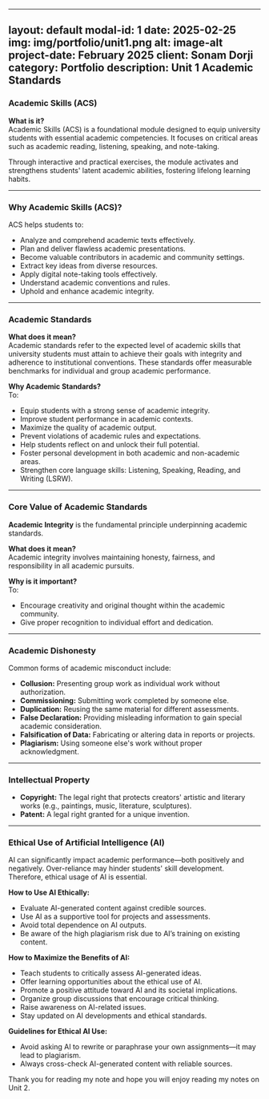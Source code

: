 ----
layout: default
modal-id: 1
date: 2025-02-25
img: img/portfolio/unit1.png
alt: image-alt
project-date: February 2025
client: Sonam Dorji
category: Portfolio
description: Unit 1 Academic Standards
----

### **Academic Skills (ACS)**

**What is it?**  
Academic Skills (ACS) is a foundational module designed to equip university students with essential academic competencies. It focuses on critical areas such as academic reading, listening, speaking, and note-taking.

Through interactive and practical exercises, the module activates and strengthens students' latent academic abilities, fostering lifelong learning habits.

---

### **Why Academic Skills (ACS)?**

ACS helps students to:

* Analyze and comprehend academic texts effectively.
* Plan and deliver flawless academic presentations.
* Become valuable contributors in academic and community settings.
* Extract key ideas from diverse resources.
* Apply digital note-taking tools effectively.
* Understand academic conventions and rules.
* Uphold and enhance academic integrity.

---

### **Academic Standards**

**What does it mean?**  
Academic standards refer to the expected level of academic skills that university students must attain to achieve their goals with integrity and adherence to institutional conventions. These standards offer measurable benchmarks for individual and group academic performance.

**Why Academic Standards?**  
To:

* Equip students with a strong sense of academic integrity.
* Improve student performance in academic contexts.
* Maximize the quality of academic output.
* Prevent violations of academic rules and expectations.
* Help students reflect on and unlock their full potential.
* Foster personal development in both academic and non-academic areas.
* Strengthen core language skills: Listening, Speaking, Reading, and Writing (LSRW).

---

### **Core Value of Academic Standards**

**Academic Integrity** is the fundamental principle underpinning academic standards.

**What does it mean?**  
Academic integrity involves maintaining honesty, fairness, and responsibility in all academic pursuits.

**Why is it important?**  
To:

* Encourage creativity and original thought within the academic community.
* Give proper recognition to individual effort and dedication.

---

### **Academic Dishonesty**

Common forms of academic misconduct include:

* **Collusion:** Presenting group work as individual work without authorization.
* **Commissioning:** Submitting work completed by someone else.
* **Duplication:** Reusing the same material for different assessments.
* **False Declaration:** Providing misleading information to gain special academic consideration.
* **Falsification of Data:** Fabricating or altering data in reports or projects.
* **Plagiarism:** Using someone else's work without proper acknowledgment.

---

### **Intellectual Property**

* **Copyright:** The legal right that protects creators' artistic and literary works (e.g., paintings, music, literature, sculptures).
* **Patent:** A legal right granted for a unique invention.

---

### **Ethical Use of Artificial Intelligence (AI)**

AI can significantly impact academic performance—both positively and negatively. Over-reliance may hinder students' skill development. Therefore, ethical usage of AI is essential.

**How to Use AI Ethically:**

* Evaluate AI-generated content against credible sources.
* Use AI as a supportive tool for projects and assessments.
* Avoid total dependence on AI outputs.
* Be aware of the high plagiarism risk due to AI’s training on existing content.

**How to Maximize the Benefits of AI:**

* Teach students to critically assess AI-generated ideas.
* Offer learning opportunities about the ethical use of AI.
* Promote a positive attitude toward AI and its societal implications.
* Organize group discussions that encourage critical thinking.
* Raise awareness on AI-related issues.
* Stay updated on AI developments and ethical standards.

**Guidelines for Ethical AI Use:**

* Avoid asking AI to rewrite or paraphrase your own assignments—it may lead to plagiarism.
* Always cross-check AI-generated content with reliable sources.

Thank you for reading my note and hope you will enjoy reading my notes on Unit 2.
